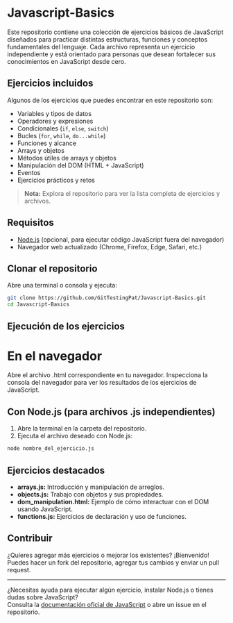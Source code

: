 # Javascript-Basics

Este repositorio contiene una colección de ejercicios básicos de JavaScript diseñados para practicar distintas estructuras, funciones y conceptos fundamentales del lenguaje. Cada archivo representa un ejercicio independiente y está orientado para personas que desean fortalecer sus conocimientos en JavaScript desde cero.

## Ejercicios incluidos

Algunos de los ejercicios que puedes encontrar en este repositorio son:

- Variables y tipos de datos
- Operadores y expresiones
- Condicionales (`if`, `else`, `switch`)
- Bucles (`for`, `while`, `do...while`)
- Funciones y alcance
- Arrays y objetos
- Métodos útiles de arrays y objetos
- Manipulación del DOM (HTML + JavaScript)
- Eventos
- Ejercicios prácticos y retos

> **Nota:** Explora el repositorio para ver la lista completa de ejercicios y archivos.

## Requisitos

- [Node.js](https://nodejs.org/) (opcional, para ejecutar código JavaScript fuera del navegador)
- Navegador web actualizado (Chrome, Firefox, Edge, Safari, etc.)

## Clonar el repositorio

Abre una terminal o consola y ejecuta:

```sh
git clone https://github.com/GitTestingPat/Javascript-Basics.git
cd Javascript-Basics
```

## Ejecución de los ejercicios

# En el navegador
Abre el archivo .html correspondiente en tu navegador.
Inspecciona la consola del navegador para ver los resultados de los ejercicios de JavaScript.

## Con Node.js (para archivos .js independientes)
1. Abre la terminal en la carpeta del repositorio.
2. Ejecuta el archivo deseado con Node.js:

```sh
node nombre_del_ejercicio.js
```
## Ejercicios destacados

- **arrays.js:** Introducción y manipulación de arreglos.
- **objects.js:** Trabajo con objetos y sus propiedades.
- **dom_manipulation.html:** Ejemplo de cómo interactuar con el DOM usando JavaScript.
- **functions.js:** Ejercicios de declaración y uso de funciones.

## Contribuir

¿Quieres agregar más ejercicios o mejorar los existentes? ¡Bienvenido!  
Puedes hacer un fork del repositorio, agregar tus cambios y enviar un pull request.

---

¿Necesitas ayuda para ejecutar algún ejercicio, instalar Node.js o tienes dudas sobre JavaScript?  
Consulta la [documentación oficial de JavaScript](https://developer.mozilla.org/es/docs/Web/JavaScript) o abre un issue en el repositorio.


